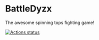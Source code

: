 # BattleDyzx
The awesome spinning tops fighting game!

[![Actions status](https://github.com/SuperIzzo/BattleDyzx/actions/workflows/main.yml/badge.svg)](https://github.com/SuperIzzo/BattleDyzx/actions/workflows/main.yml)